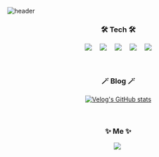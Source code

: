 ![header](https://capsule-render.vercel.app/api?type=soft&color=auto&height=150&section=header&text=WellCome&fontSize=70&animation=twinkling)
 <h3 align="center">🛠 Tech 🛠</h3>
<p align="center">
  <img src="https://img.shields.io/badge/Java-007396?style=flat-square&logo=Java&logoColor=white"/></a>　 
  <img src="https://img.shields.io/badge/Oracle-00599C?style=flat-square&logo=#F80000logoColor=white"/></a>　
  <img src="https://img.shields.io/badge/Javascript-ffb13b?style=flat-square&logo=javascript&logoColor=white"/></a>　 
  <img src="https://img.shields.io/badge/css-1572B6?style=flat-square&logo=css3&logoColor=white"/></a>　 
  <img src="https://img.shields.io/badge/Spring-6DB33F?style=flat-square&logo=Spring&logoColor=white"/></a>　 
  <br>
</p>

<br>

<h3 align="center">🪄 Blog 🪄</h3>

<div align="center" style="text-align:center">
  
[![Velog's GitHub stats](https://velog-readme-stats.vercel.app/api?name=hxe_y)](https://github.com/eungyeole/velog-readme-stats)
</div>
  
<br>


<h3 align="center"> ✨ Me ✨ </h3>
<p align="center">
  <a href="https://velog.io/@hxe_y"><img src="https://img.shields.io/badge/Tech%20Blog-11B48A?style=flat-square&logo=Vimeo&logoColor=white&link=https://velog.io/@hxe_y"/></a>&nbsp
</p>
<br>
